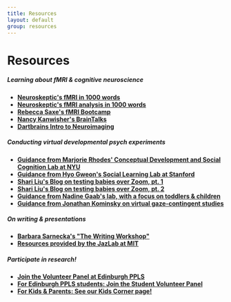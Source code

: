 ```yaml
---
title: Resources
layout: default
group: resources
---
```


# Resources

##### Learning about fMRI & cognitive neuroscience
  * **[Neuroskeptic's fMRI in 1000 words](http://neuroskeptic.blogspot.com/2010/05/fmri-in-1000-words.html)**
  * **[Neuroskeptic's fMRI analysis in 1000 words](https://www.discovermagazine.com/mind/fmri-analysis-in-1000-words#.UTOnFzdjp9U)**
  * **[Rebecca Saxe's fMRI Bootcamp](https://cbmm.mit.edu/fmri-bootcamp)**
  * **[Nancy Kanwisher's BrainTalks](http://nancysbraintalks.mit.edu/)**
  * **[Dartbrains Intro to Neuroimaging](https://dartbrains.org/content/Intro_to_Neuroimaging.html)**

##### Conducting virtual developmental psych experiments
  * **[Guidance from Marjorie Rhodes' Conceptual Development and Social Cognition Lab at NYU](http://discoveriesonline.org/)**
  * **[Guidance from Hyo Gweon's Social Learning Lab at Stanford](http://sll.stanford.edu/docs/Webinar_materials_v2.pdf)**
  * **[Shari Liu's Blog on testing babies over Zoom, pt. 1](https://medium.com/@shariliued/testing-babies-online-over-zoom-part-1-745e5246b0af)**
  * **[Shari Liu's Blog on testing babies over Zoom, pt. 2](https://medium.com/@shariliued/testing-babies-online-over-zoom-part-2-57ea880a6961)**
  * **[Guidance from Nadine Gaab's lab, with a focus on toddlers & children](https://osf.io/wg4ef/)**
  * **[Guidance from Jonathan Kominsky on virtual gaze-contingent studies](https://docs.google.com/document/d/1OTv7Ys9nrnZaYMCOlk7tm_q_k5jVEOOAsrYEWUUqwyY/edit)**

##### On writing & presentations
  * **[Barbara Sarnecka's "The Writing Workshop"](https://sites.google.com/uci.edu/sarneckalab/book?authuser=0)**
  * **[Resources provided by the JazLab at MIT](https://jazlab.org/writing/)**
  
##### Participate in research! 
  * **[Join the Volunteer Panel at Edinburgh PPLS](https://volunteer.ppls.ed.ac.uk/)**
  * **[For Edinburgh PPLS students: Join the Student Volunteer Panel](https://universityofedinburgh-ppls.sona-systems.com/Default.aspx?ReturnUrl=%252f)**
  * **[For Kids & Parents: See our Kids Corner page!](https://hilaryrichardson.github.io/kidscorner/)**
